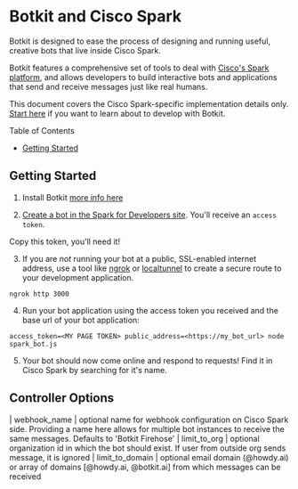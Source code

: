 # Botkit and Cisco Spark

Botkit is designed to ease the process of designing and running useful, creative bots that live inside Cisco Spark.

Botkit features a comprehensive set of tools
to deal with [Cisco's Spark platform](https://developer.ciscospark.com/), and allows
developers to build interactive bots and applications that send and receive messages just like real humans.

This document covers the Cisco Spark-specific implementation details only. [Start here](readme.md) if you want to learn about to develop with Botkit.

Table of Contents

* [Getting Started](#getting-started)

## Getting Started

1) Install Botkit [more info here](readme.md#installation)

2) [Create a bot in the Spark for Developers site](https://developer.ciscospark.com/add-bot.html). You'll receive an `access token`.

Copy this token, you'll need it!

3) If you are _not_ running your bot at a public, SSL-enabled internet address, use a tool like [ngrok](http://ngrok.io) or [localtunnel](http://localtunnel.me) to create a secure route to your development application.

```
ngrok http 3000
```

4) Run your bot application using the access token you received and the base url of your bot application:

```
access_token=<MY PAGE TOKEN> public_address=<https://my_bot_url> node spark_bot.js
```

5) Your bot should now come online and respond to requests! Find it in Cisco Spark by searching for it's name.


## Controller Options

| webhook_name | optional name for webhook configuration on Cisco Spark side. Providing a name here allows for multiple bot instances to receive the same messages. Defaults to 'Botkit Firehose'
| limit_to_org | optional organization id in which the bot should exist. If user from outside org sends message, it is ignored
| limit_to_domain | optional email domain (@howdy.ai) or array of domains [@howdy.ai, @botkit.ai] from which messages can be received
